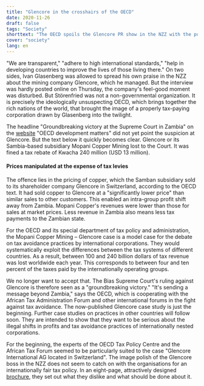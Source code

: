 ```yaml
---
title: "Glencore in the crosshairs of the OECD"
date: 2020-11-26
draft: false
tags: "Society"
shorttext: "The OECD spoils the Glencore PR show in the NZZ with the publication of tax tricks by the group in Zambia."
cover: "society"
lang: en
---
```


"We are transparent," "adhere to high international standards," "help in developing countries to improve the lives of those living there." On two sides, Ivan Glasenberg was allowed to spread his own praise in the NZZ about the mining company Glencore, which he managed. But the interview was hardly posted online on Thursday, the company's feel-good moment was disturbed. But Störenfried was not a non-governmental organization. It is precisely the ideologically unsuspecting OECD, which brings together the rich nations of the world, that brought the image of a properly tax-paying corporation drawn by Glasenberg into the twilight.

The headline "Groundbreaking victory at the Supreme Court in Zambia" on the [website](https://oecd-development-matters.org/2020/11/12/landmark-supreme-court-victory-in-zambia-collecting-millions-in-tax-revenues-and-sending-a-message-across-borders/ "Landmark Supreme Court victory in Zambia: collecting millions in tax revenues and sending a message across borders") "OECD development matters" did not yet point the suspicion at Glencore. But the text below it quickly becomes clear. Glencore or its Sambia-based subsidiary Mopani Copper Mining lost to the Court. It was fined a tax rebate of Kwacha 240 million (USD 13 million).

#### Prices manipulated at the expense of tax levies

The offence lies in the pricing of copper, which the Samban subsidiary sold to its shareholder company Glencore in Switzerland, according to the OECD text. It had sold copper to Glencore at a "significantly lower price" than similar sales to other customers. This enabled an intra-group profit shift away from Zambia. Mopani Copper's revenues were lower than those for sales at market prices. Less revenue in Zambia also means less tax payments to the Zambian state.

For the OECD and its special department of tax policy and administration, the Mopani Copper Mining – Glencore case is a model case for the debate on tax avoidance practices by international corporations. They would systematically exploit the differences between the tax systems of different countries. As a result, between 100 and 240 billion dollars of tax revenue was lost worldwide each year. This corresponds to between four and ten percent of the taxes paid by the internationally operating groups.

We no longer want to accept that. The Bias Supreme Court's ruling against Glencore is therefore seen as a "groundbreaking victory." "It's sending a message beyond Zambia," says the OECD, which is cooperating with the African Tax Administration Forum and other international forums in the fight against tax avoidance. The now-published Glencore case study is just the beginning. Further case studies on practices in other countries will follow soon. They are intended to show that they want to be serious about the illegal shifts in profits and tax avoidance practices of internationally nested corporations.

For the beginning, the experts of the OECD Tax Policy Centre and the African Tax Forum seemed to be particularly suited to the case "Glencore International AG located in Switzerland". The image polish of the Glencore boss in the NZZ does not seem to catch on with the organisations for an internationally fair tax policy. In an eight-page, attractively designed [brochure](/static/downloads/building-capacity-to-prevent-profit-shifting-by-large-companies-in-zambia.pdf "Building capacity to prevent profit shifting by large companies in Zambia"), they set out what they dislike and what should be done about it.
